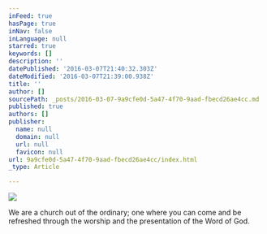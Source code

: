 ```yaml
---
inFeed: true
hasPage: true
inNav: false
inLanguage: null
starred: true
keywords: []
description: ''
datePublished: '2016-03-07T21:40:32.303Z'
dateModified: '2016-03-07T21:39:00.938Z'
title: ''
author: []
sourcePath: _posts/2016-03-07-9a9cfe0d-5a47-4f70-9aad-fbecd26ae4cc.md
published: true
authors: []
publisher:
  name: null
  domain: null
  url: null
  favicon: null
url: 9a9cfe0d-5a47-4f70-9aad-fbecd26ae4cc/index.html
_type: Article

---
```

![](https://the-grid-user-content.s3-us-west-2.amazonaws.com/cd8e12a6-a1c2-45f1-86b9-7c7701844394.png)

We are a church out of the ordinary; one where you can come and be refreshed through the worship and the presentation of the Word of God.